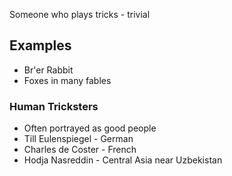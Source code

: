 Someone who plays tricks - trivial
## Examples
- Br'er Rabbit
- Foxes in many fables
### Human Tricksters
- Often portrayed as good people
- Till Eulenspiegel - German
- Charles de Coster - French
- Hodja Nasreddin - Central Asia near Uzbekistan